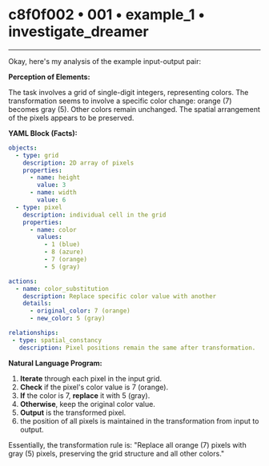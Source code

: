 # c8f0f002 • 001 • example_1 • investigate_dreamer

---
Okay, here's my analysis of the example input-output pair:

**Perception of Elements:**

The task involves a grid of single-digit integers, representing colors. The transformation seems to involve a specific color change: orange (7) becomes gray (5). Other colors remain unchanged. The spatial arrangement of the pixels appears to be preserved.

**YAML Block (Facts):**



```yaml
objects:
  - type: grid
    description: 2D array of pixels
    properties:
      - name: height
        value: 3
      - name: width
        value: 6
  - type: pixel
    description: individual cell in the grid
    properties:
      - name: color
        values:
          - 1 (blue)
          - 8 (azure)
          - 7 (orange)
          - 5 (gray)

actions:
  - name: color_substitution
    description: Replace specific color value with another
    details:
      - original_color: 7 (orange)
      - new_color: 5 (gray)

relationships:
 - type: spatial_constancy
   description: Pixel positions remain the same after transformation.
```



**Natural Language Program:**

1.  **Iterate** through each pixel in the input grid.
2.  **Check** if the pixel's color value is 7 (orange).
3.  **If** the color is 7, **replace** it with 5 (gray).
4.  **Otherwise**, keep the original color value.
5.  **Output** is the transformed pixel.
6. the position of all pixels is maintained in the transformation from input to output.

Essentially, the transformation rule is: "Replace all orange (7) pixels with gray (5) pixels, preserving the grid structure and all other colors."

